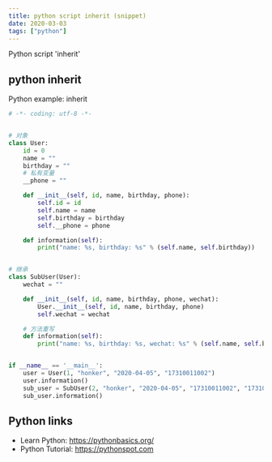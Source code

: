 ```yaml
---
title: python script inherit (snippet)
date: 2020-03-03
tags: ["python"]
---
```

Python script 'inherit'


## python inherit

Python example: inherit

```python
# -*- coding: utf-8 -*-


# 对象
class User:
    id = 0
    name = ""
    birthday = ""
    # 私有变量
    __phone = ""

    def __init__(self, id, name, birthday, phone):
        self.id = id
        self.name = name
        self.birthday = birthday
        self.__phone = phone

    def information(self):
        print("name: %s, birthday: %s" % (self.name, self.birthday))


# 继承
class SubUser(User):
    wechat = ""

    def __init__(self, id, name, birthday, phone, wechat):
        User.__init__(self, id, name, birthday, phone)
        self.wechat = wechat

    # 方法重写
    def information(self):
        print("name: %s, birthday: %s, wechat: %s" % (self.name, self.birthday, self.wechat))


if __name__ == '__main__':
    user = User(1, "honker", "2020-04-05", "17310011002")
    user.information()
    sub_user = SubUser(2, "honker", "2020-04-05", "17310011002", "17310011002")
    sub_user.information()

```

## Python links

- Learn Python: https://pythonbasics.org/
- Python Tutorial: https://pythonspot.com
